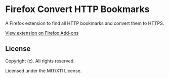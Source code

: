 # Firefox Convert HTTP Bookmarks

A Firefox extension to find all HTTP bookmarks and convert them to HTTPS.

[View extension on Firefox Add-ons](https://addons.mozilla.org/en-US/firefox/addon/bookmarks-to-https/)

## License

Copyright (c). All rights reserved.

Licensed under the MIT/X11 License.
